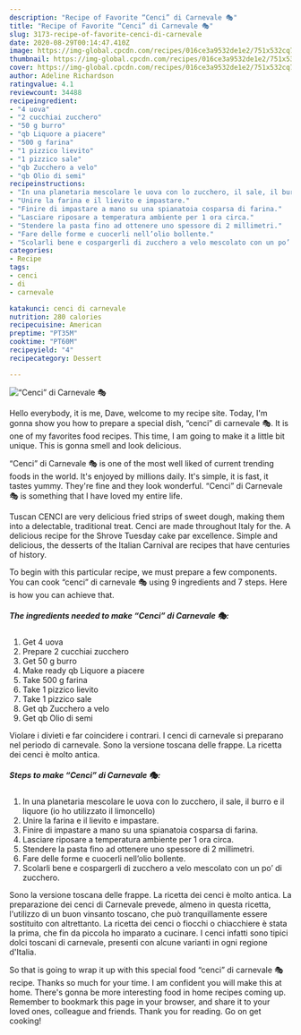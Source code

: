 ```yaml
---
description: "Recipe of Favorite “Cenci” di Carnevale 🎭"
title: "Recipe of Favorite “Cenci” di Carnevale 🎭"
slug: 3173-recipe-of-favorite-cenci-di-carnevale
date: 2020-08-29T00:14:47.410Z
image: https://img-global.cpcdn.com/recipes/016ce3a9532de1e2/751x532cq70/cenci-di-carnevale-🎭-recipe-main-photo.jpg
thumbnail: https://img-global.cpcdn.com/recipes/016ce3a9532de1e2/751x532cq70/cenci-di-carnevale-🎭-recipe-main-photo.jpg
cover: https://img-global.cpcdn.com/recipes/016ce3a9532de1e2/751x532cq70/cenci-di-carnevale-🎭-recipe-main-photo.jpg
author: Adeline Richardson
ratingvalue: 4.1
reviewcount: 34488
recipeingredient:
- "4 uova"
- "2 cucchiai zucchero"
- "50 g burro"
- "qb Liquore a piacere"
- "500 g farina"
- "1 pizzico lievito"
- "1 pizzico sale"
- "qb Zucchero a velo"
- "qb Olio di semi"
recipeinstructions:
- "In una planetaria mescolare le uova con lo zucchero, il sale, il burro e il liquore (io ho utilizzato il limoncello)"
- "Unire la farina e il lievito e impastare."
- "Finire di impastare a mano su una spianatoia cosparsa di farina."
- "Lasciare riposare a temperatura ambiente per 1 ora circa."
- "Stendere la pasta fino ad ottenere uno spessore di 2 millimetri."
- "Fare delle forme e cuocerli nell’olio bollente."
- "Scolarli bene e cospargerli di zucchero a velo mescolato con un po’ di zucchero."
categories:
- Recipe
tags:
- cenci
- di
- carnevale

katakunci: cenci di carnevale 
nutrition: 280 calories
recipecuisine: American
preptime: "PT35M"
cooktime: "PT60M"
recipeyield: "4"
recipecategory: Dessert

---
```



![“Cenci” di Carnevale 🎭](https://img-global.cpcdn.com/recipes/016ce3a9532de1e2/751x532cq70/cenci-di-carnevale-🎭-recipe-main-photo.jpg)

Hello everybody, it is me, Dave, welcome to my recipe site. Today, I'm gonna show you how to prepare a special dish, “cenci” di carnevale 🎭. It is one of my favorites food recipes. This time, I am going to make it a little bit unique. This is gonna smell and look delicious.

“Cenci” di Carnevale 🎭 is one of the most well liked of current trending foods in the world. It's enjoyed by millions daily. It's simple, it is fast, it tastes yummy. They're fine and they look wonderful. “Cenci” di Carnevale 🎭 is something that I have loved my entire life.

Tuscan CENCI are very delicious fried strips of sweet dough, making them into a delectable, traditional treat. Cenci are made throughout Italy for the. A delicious recipe for the Shrove Tuesday cake par excellence. Simple and delicious, the desserts of the Italian Carnival are recipes that have centuries of history.


To begin with this particular recipe, we must prepare a few components. You can cook “cenci” di carnevale 🎭 using 9 ingredients and 7 steps. Here is how you can achieve that.

<!--inarticleads1-->

##### The ingredients needed to make “Cenci” di Carnevale 🎭:

1. Get 4 uova
1. Prepare 2 cucchiai zucchero
1. Get 50 g burro
1. Make ready qb Liquore a piacere
1. Take 500 g farina
1. Take 1 pizzico lievito
1. Take 1 pizzico sale
1. Get qb Zucchero a velo
1. Get qb Olio di semi


Violare i divieti e far coincidere i contrari. I cenci di carnevale si preparano nel periodo di carnevale. Sono la versione toscana delle frappe. La ricetta dei cenci è molto antica. 

<!--inarticleads2-->

##### Steps to make “Cenci” di Carnevale 🎭:

1. In una planetaria mescolare le uova con lo zucchero, il sale, il burro e il liquore (io ho utilizzato il limoncello)
1. Unire la farina e il lievito e impastare.
1. Finire di impastare a mano su una spianatoia cosparsa di farina.
1. Lasciare riposare a temperatura ambiente per 1 ora circa.
1. Stendere la pasta fino ad ottenere uno spessore di 2 millimetri.
1. Fare delle forme e cuocerli nell’olio bollente.
1. Scolarli bene e cospargerli di zucchero a velo mescolato con un po’ di zucchero.


Sono la versione toscana delle frappe. La ricetta dei cenci è molto antica. La preparazione dei cenci di Carnevale prevede, almeno in questa ricetta, l&#39;utilizzo di un buon vinsanto toscano, che può tranquillamente essere sostituito con altrettanto. La ricetta dei cenci o fiocchi o chiacchiere è stata la prima, che fin da piccola ho imparato a cucinare. I cenci infatti sono tipici dolci toscani di carnevale, presenti con alcune varianti in ogni regione d&#39;Italia. 

So that is going to wrap it up with this special food “cenci” di carnevale 🎭 recipe. Thanks so much for your time. I am confident you will make this at home. There's gonna be more interesting food in home recipes coming up. Remember to bookmark this page in your browser, and share it to your loved ones, colleague and friends. Thank you for reading. Go on get cooking!
